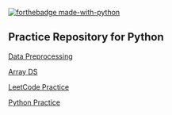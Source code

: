 [![forthebadge made-with-python](http://ForTheBadge.com/images/badges/made-with-python.svg)](https://www.python.org/)

## Practice Repository for Python

[Data Preprocessing](https://github.com/KarthikKaiplody/Practice_Repo/blob/master/Data_Preprocessing.ipynb)

[Array DS](https://github.com/KarthikKaiplody/Practice_Repo/blob/master/ArrayDS.ipynb)

[LeetCode Practice](https://github.com/KarthikKaiplody/Practice_Repo/blob/master/LeetCode_Arrays.ipynb)

[Python Practice](https://github.com/KarthikKaiplody/Practice_Repo/blob/master/Python%2BPractice.ipynb)
